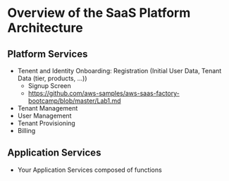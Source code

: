 # Overview of the SaaS Platform Architecture

## Platform Services

* Tenent and Identity Onboarding: Registration (Initial User Data, Tenant Data (tier, products, ...))
  * Signup Screen
  * https://github.com/aws-samples/aws-saas-factory-bootcamp/blob/master/Lab1.md
* Tenant Management
* User Management
* Tenant Provisioning
* Billing

## Application Services

* Your Application Services composed of functions